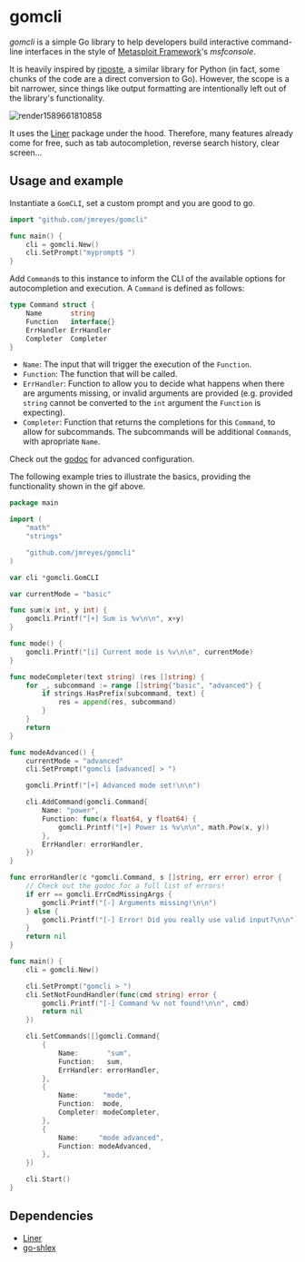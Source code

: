 # gomcli

*gomcli* is a simple Go library to help developers build interactive command-line interfaces in the style of [Metasploit Framework](https://www.metasploit.com/)'s *msfconsole*.

It is heavily inspired by [riposte](https://github.com/fwkz/riposte), a similar library for Python (in fact, some chunks of the code are a direct conversion to Go). However, the scope is a bit narrower, since things like output formatting are intentionally left out of the library's functionality.

![render1589661810858](https://user-images.githubusercontent.com/1638459/82129899-b5584080-97c6-11ea-96f8-3e77edbebc06.gif)

It uses the [Liner](https://github.com/peterh/liner) package under the hood. Therefore, many features already come for free, such as tab autocompletion, reverse search history, clear screen...

## Usage and example

Instantiate a `GomCLI`, set a custom prompt and you are good to go.

```go
import "github.com/jmreyes/gomcli"

func main() {
	cli = gomcli.New()
	cli.SetPrompt("myprompt$ ")
}

```

Add `Command`s to this instance to inform the CLI of the available options for autocompletion and execution. A `Command` is defined as follows:

```go
type Command struct {
	Name       string
	Function   interface{}
	ErrHandler ErrHandler
	Completer  Completer
}
```

- `Name`: The input that will trigger the execution of the `Function`.
- `Function`: The function that will be called.
- `ErrHandler`: Function to allow you to decide what happens when there are arguments missing, or invalid arguments are provided (e.g. provided `string` cannot be converted to the `int` argument the `Function` is expecting).
- `Completer`: Function that returns the completions for this `Command`, to allow for subcommands. The subcommands will be additional `Command`s, with apropriate `Name`.

Check out the [godoc](https://godoc.org/github.com/jmreyes/gomcli) for advanced configuration.

The following example tries to illustrate the basics, providing the functionality shown in the gif above.

```go
package main

import (
	"math"
	"strings"

	"github.com/jmreyes/gomcli"
)

var cli *gomcli.GomCLI

var currentMode = "basic"

func sum(x int, y int) {
	gomcli.Printf("[+] Sum is %v\n\n", x+y)
}

func mode() {
	gomcli.Printf("[i] Current mode is %v\n\n", currentMode)
}

func modeCompleter(text string) (res []string) {
	for _, subcommand := range []string{"basic", "advanced"} {
		if strings.HasPrefix(subcommand, text) {
			res = append(res, subcommand)
		}
	}
	return
}

func modeAdvanced() {
	currentMode = "advanced"
	cli.SetPrompt("gomcli [advanced] > ")

	gomcli.Printf("[+] Advanced mode set!\n\n")

	cli.AddCommand(gomcli.Command{
		Name: "power",
		Function: func(x float64, y float64) {
			gomcli.Printf("[+] Power is %v\n\n", math.Pow(x, y))
		},
		ErrHandler: errorHandler,
	})
}

func errorHandler(c *gomcli.Command, s []string, err error) error {
    // Check out the godoc for a full list of errors!
    if err == gomcli.ErrCmdMissingArgs {
		gomcli.Printf("[-] Arguments missing!\n\n")
	} else {
		gomcli.Printf("[-] Error! Did you really use valid input?\n\n")
	}
	return nil
}

func main() {
	cli = gomcli.New()

	cli.SetPrompt("gomcli > ")
	cli.SetNotFoundHandler(func(cmd string) error {
		gomcli.Printf("[-] Command %v not found!\n\n", cmd)
		return nil
	})

	cli.SetCommands([]gomcli.Command{
		{
			Name:       "sum",
			Function:   sum,
			ErrHandler: errorHandler,
		},
		{
			Name:      "mode",
			Function:  mode,
			Completer: modeCompleter,
		},
		{
			Name:     "mode advanced",
			Function: modeAdvanced,
		},
	})

	cli.Start()
}
```

## Dependencies

* [Liner](https://github.com/peterh/liner)
* [go-shlex](github.com/anmitsu/go-shlex)